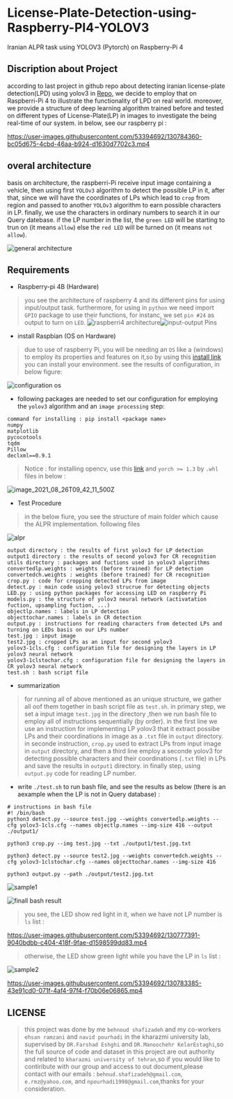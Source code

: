 # License-Plate-Detection-using-Raspberry-PI4-YOLOV3
Iranian ALPR  task using YOLOV3 (Pytorch)  on Raspberry-Pi 4

## Discription about Project
according to last project in github repo about detecting iranian license-plate detection(LPD) using yolov3 in [Repo](https://github.com/behnoudshafizadeh/iranian-LPR-using-deep-learning-algorithm), we decide to employ that on Raspberri-Pi 4 to illustrate the functionality of LPD on real world. moreover, we provide a structure of deep learning algorithm trained before and tested on different types of License-Plate(LP) in images to investigate the being real-time of our system. in below, see our raspberry pi :

https://user-images.githubusercontent.com/53394692/130784360-bc05d675-4cbd-46aa-b924-d1630d7702c3.mp4

## overal architecture
basis on architecture, the raspberri-Pi receive input image containing a vehicle, then using first `YOLOv3` algorithm to detect the possible LP in it, after that, since we will have the coordinates of LPs which lead to `crop` from region and passed to another `YOLOv3` algorithm to earn possible characters in LP. finally, we use the characters in ordinary numbers to search it in our Query datebase. if the LP number in the list, the `green LED` will be starting to trun on (it means `allow`) else the `red LED` will be turned on (it means `not allow`).

![general architecture](https://user-images.githubusercontent.com/53394692/130901195-fceeb371-e9eb-4465-803e-f9977b033856.PNG)


## Requirements
* Raspberry-pi 4B (Hardware)
> you see the architecture of raspberry 4 and its different pins for using input/output task. furthermore, for using in `python` we need import `GPIO` package to use their functions, for instanc, we set `pin #24` as output to turn on `LED`.
![raspberri4 architecture](https://user-images.githubusercontent.com/53394692/130900285-9e1925cc-c59f-43b4-8a1e-59e62b86699a.png)![input-output Pins](https://user-images.githubusercontent.com/53394692/130900643-614a7421-af38-41e7-8eaa-449ba06d0e29.png)

* install Raspbian (OS on Hardware)
> due to use of raspberry Pi, you will be needing an `OS` like a (windows) to employ its properties and features on it,so by using this [install link](https://www.raspberrypi.org/documentation/computers/getting-started.html) you can install your environment. see the results of configuration, in below figure: 

![configuration os](https://user-images.githubusercontent.com/53394692/130903437-17b54c17-64c1-429a-b2b5-1b2cd4921657.png)

* following packages are needed to set our configuration for employing the `yolov3` algorithm and an `image processing` step:
```
command for installing : pip install <package name>
numpy
matplotlib
pycocotools
tqdm
Pillow
declxml==0.9.1

```
> Notice : for installing opencv, use this [link](https://www.pyimagesearch.com/2019/09/16/install-opencv-4-on-raspberry-pi-4-and-raspbian-buster/) and `yorch >= 1.3` by `.whl` files in below :

![image_2021_08_26T09_42_11_500Z](https://user-images.githubusercontent.com/53394692/130964512-a98cafac-6660-48d6-b7ab-cdd342db86b2.png)


* Test Procedure
> in the below fiure, you see the structure of main folder which cause the ALPR implementation. following files 

![alpr](https://user-images.githubusercontent.com/53394692/130906995-feab27cd-5182-4cdd-b79d-3a9b31077d7a.png)

```
output directory : the results of first yolov3 for LP detection
output1 directory : the results of second yolov3 for CR recognition
utils directory : packages and fuctions used in yolov3 algorithms
convertedlp.weights : weights (before trained) for LP detection
convertedch.weights : weights (before trained) for CR recognition
crop.py : code for cropping detected LPs from image
detect.py : main code using yolov3 strucrue for detecting objects
LED.py : using python packages for accessing LED on raspberry Pi
models.py : the structure of yolov3 neural network (activatation fuction, upsampling fuction, ...)
objectlp.names : labels in LP detection
objecttochar.names : labels in CR detection
output.py : instructions for reading characters from detected LPs and turning on LEDs basis on our LPs number
test.jpg : input image
test2.jpg : cropped LPs as an input for second yolov3
yolov3-1cls.cfg : configuration file for designing the layers in LP yolov3 neural network 
yolov3-1clstochar.cfg : configuration file for designing the layers in CR yolov3 neural network
test.sh : bash script file

```
* summarization
> for running all of above mentioned as an unique structure, we gather all oof them together in bash script file as `test.sh`. in primary step, we set a input image `test.jpg` in the directory ,then we run bash file to employ all of instructions sequentially (by order). in the first line we use an instruction for implementing LP yolov3 that it extract possibe LPs and their coordinations in image as a `.txt` file in `output` directory. in seconde instruction, `crop.py` used to extract LPs from input image in `output` directory, and then a third line employ a seconde yolov3 for detecting possible characters and their coordinations (`.txt` file) in LPs and save the results in `output1` directory. in finally step, using `output.py` code for reading LP number. 

  * write `./test.sh` to run bash file, and see the results as below (there is an aexample when the LP is not in Query database) :

```
# instructions in bash file
#! /bin/bash
python3 detect.py --source test.jpg --weights convertedlp.weights --cfg yolov3-1cls.cfg --names objectlp.names --img-size 416 --output ./output1/

python3 crop.py --img test.jpg --txt ./output1/test.jpg.txt

python3 detect.py --source test2.jpg --weights convertedch.weights --cfg yolov3-1clstochar.cfg --names objecttochar.names --img-size 416 

python3 output.py --path ./output/test2.jpg.txt
 ```
 
![sample1](https://user-images.githubusercontent.com/53394692/130915835-3a01efe1-33d9-45e2-a7a4-6bec52209a7f.PNG)

![finall bash result](https://user-images.githubusercontent.com/53394692/130915332-a5d15440-59cd-4cb6-b59b-89286c64521c.PNG)

> you see, the LED show red light in it, when we have not LP number is `ls` list :

https://user-images.githubusercontent.com/53394692/130777391-9040bdbb-c404-418f-9fae-d1598599dd83.mp4

> otherwise, the LED show green light while you have the LP in `ls` list : 

![sample2](https://user-images.githubusercontent.com/53394692/131017053-3e6ed312-18bd-4e95-add4-a269d0671bc9.PNG)


https://user-images.githubusercontent.com/53394692/130783385-43e91cd0-071f-4af4-97f4-f70b06e06865.mp4


## LICENSE
> this project was done by me `behnoud shafizadeh` and my co-workers `ehsan ramzani` and `navid pourhadi` in the kharazmi university lab, supervised by `DR.Farshad Eshghi` and `DR.Manoochehr KelarEstaghi`,so the full source of code and dataset in this project are out authority and related to `kharazmi university of tehran`,so if you would like to contiribute with our group and access to out document,please contact with our emails : `behnud.shafizadeh@gmail.com`, `e.rmz@yahoo.com`, and `npourhadi1998@gmail.com`,thanks for your consideration.


